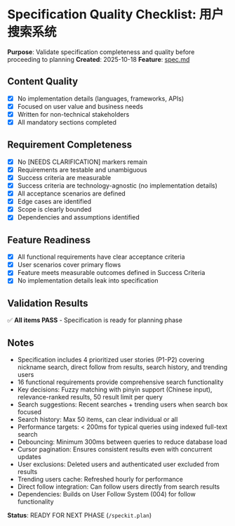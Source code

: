 # Specification Quality Checklist: 用户搜索系统

**Purpose**: Validate specification completeness and quality before proceeding to planning
**Created**: 2025-10-18
**Feature**: [spec.md](../spec.md)

## Content Quality

- [x] No implementation details (languages, frameworks, APIs)
- [x] Focused on user value and business needs
- [x] Written for non-technical stakeholders
- [x] All mandatory sections completed

## Requirement Completeness

- [x] No [NEEDS CLARIFICATION] markers remain
- [x] Requirements are testable and unambiguous
- [x] Success criteria are measurable
- [x] Success criteria are technology-agnostic (no implementation details)
- [x] All acceptance scenarios are defined
- [x] Edge cases are identified
- [x] Scope is clearly bounded
- [x] Dependencies and assumptions identified

## Feature Readiness

- [x] All functional requirements have clear acceptance criteria
- [x] User scenarios cover primary flows
- [x] Feature meets measurable outcomes defined in Success Criteria
- [x] No implementation details leak into specification

## Validation Results

✅ **All items PASS** - Specification is ready for planning phase

## Notes

- Specification includes 4 prioritized user stories (P1-P2) covering nickname search, direct follow from results, search history, and trending users
- 16 functional requirements provide comprehensive search functionality
- Key decisions: Fuzzy matching with pinyin support (Chinese input), relevance-ranked results, 50 result limit per query
- Search suggestions: Recent searches + trending users when search box focused
- Search history: Max 50 items, can clear individual or all
- Performance targets: < 200ms for typical queries using indexed full-text search
- Debouncing: Minimum 300ms between queries to reduce database load
- Cursor pagination: Ensures consistent results even with concurrent updates
- User exclusions: Deleted users and authenticated user excluded from results
- Trending users cache: Refreshed hourly for performance
- Direct follow integration: Can follow users directly from search results
- Dependencies: Builds on User Follow System (004) for follow functionality

**Status**: READY FOR NEXT PHASE (`/speckit.plan`)
